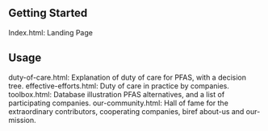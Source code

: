 ## Getting Started
Index.html: Landing Page

## Usage
duty-of-care.html: Explanation of duty of care for PFAS, with a decision tree.
effective-efforts.html: Duty of care in practice by companies.
toolbox.html: Database illustration PFAS alternatives, and a list of participating companies.
our-community.html: Hall of fame for the extraordinary contributors, cooperating companies, biref about-us and our-mission.
